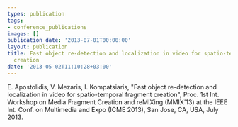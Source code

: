 ```yaml
---
types: publication
tags:
- conference_publications
images: []
publication_date: '2013-07-01T00:00:00'
layout: publication
title: Fast object re-detection and localization in video for spatio-temporal fragment
  creation
date: '2013-05-02T11:10:28+03:00'
---
```

Ε. Apostolidis, V. Mezaris, I. Kompatsiaris, "Fast object re-detection and localization in video for spatio-temporal fragment creation", Proc. 1st Int. Workshop on Media Fragment Creation and reMIXing (MMIX'13) at the IEEE Int. Conf. on Multimedia and Expo (ICME 2013), San Jose, CA, USA, July 2013. 
